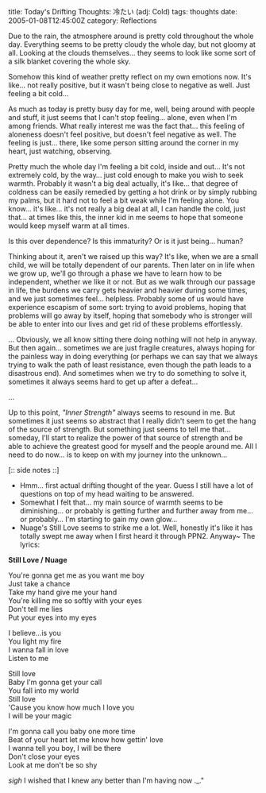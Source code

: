 title: Today's Drifting Thoughts: 冷たい (adj: Cold)
tags: thoughts
date: 2005-01-08T12:45:00Z
category: Reflections

Due to the rain, the atmosphere around is pretty cold throughout the whole day. Everything seems to be pretty cloudy the whole day, but not gloomy at all. Looking at the clouds themselves… they seems to look like some sort of a silk blanket covering the whole sky.

Somehow this kind of weather pretty reflect on my own emotions now. It's like… not really positive, but it wasn't being close to negative as well. Just feeling a bit cold…

As much as today is pretty busy day for me, well, being around with people and stuff, it just seems that I can't stop feeling… alone, even when I'm among friends. What really interest me was the fact that… this feeling of aloneness doesn't feel positive, but doesn't feel negative as well. The feeling is just… there, like some person sitting around the corner in my heart, just watching, observing.

Pretty much the whole day I'm feeling a bit cold, inside and out… It's not extremely cold, by the way… just cold enough to make you wish to seek warmth. Probably it wasn't a big deal actually, it's like… that degree of coldness can be easily remedied by getting a hot drink or by simply rubbing my palms, but it hard not to feel a bit weak while I'm feeling alone. You know… it's like… it's not really a big deal at all, I can handle the cold, just that… at times like this, the inner kid in me seems to hope that someone would keep myself warm at all times.

Is this over dependence? Is this immaturity? Or is it just being… human?

Thinking about it, aren't we raised up this way? It's like, when we are a small child, we will be totally dependent of our parents. Then later on in life when we grow up, we'll go through a phase we have to learn how to be independent, whether we like it or not. But as we walk through our passage in life, the burdens we carry gets heavier and heavier during some times, and we just sometimes feel… helpless. Probably some of us would have experience escapism of some sort: trying to avoid problems, hoping that problems will go away by itself, hoping that somebody who is stronger will be able to enter into our lives and get rid of these problems effortlessly.

… Obviously, we all know sitting there doing nothing will not help in anyway. But then again… sometimes we are just fragile creatures, always hoping for the painless way in doing everything (or perhaps we can say that we always trying to walk the path of least resistance, even though the path leads to a disastrous end). And sometimes when we try to do something to solve it, sometimes it always seems hard to get up after a defeat…

…

Up to this point, *"Inner Strength"* always seems to resound in me. But sometimes it just seems so abstract that I really didn't seem to get the hang of the source of strength. But something just seems to tell me that… someday, I'll start to realize the power of that source of strength and be able to achieve the greatest good for myself and the people around me. All I need to do now… is to keep on with my journey into the unknown…

[:: side notes ::]

- Hmm… first actual drifting thought of the year. Guess I still have a lot of questions on top of my head waiting to be answered.
- Somewhat I felt that… my main source of warmth seems to be diminishing… or probably is getting further and further away from me… or probably… I'm starting to gain my own glow…
- Nuage's Still Love seems to strike me a lot. Well, honestly it's like it has totally swept me away when I first heard it through PPN2. Anyway~ The lyrics:

**Still Love / Nuage**

You're gonna get me as you want me boy  
Just take a chance  
Take my hand give me your hand  
You're killing me so softly with your eyes  
Don't tell me lies  
Put your eyes into my eyes

I believe…is you  
You light my fire  
I wanna fall in love  
Listen to me

Still love  
Baby I'm gonna get your call  
You fall into my world  
Still love  
'Cause you know how much I love you  
I will be your magic

I'm gonna call you baby one more time  
Beat of your heart let me know how gettin' love  
I wanna tell you boy, I will be there  
Don't close your eyes  
Look at me don't be so shy

*sigh* I wished that I knew any better than I'm having now .\_."
